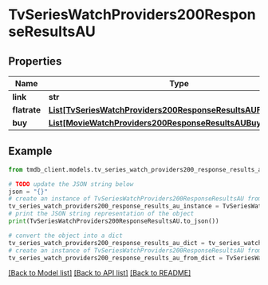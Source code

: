 # TvSeriesWatchProviders200ResponseResultsAU


## Properties

Name | Type | Description | Notes
------------ | ------------- | ------------- | -------------
**link** | **str** |  | [optional] 
**flatrate** | [**List[TvSeriesWatchProviders200ResponseResultsAUFlatrateInner]**](TvSeriesWatchProviders200ResponseResultsAUFlatrateInner.md) |  | [optional] 
**buy** | [**List[MovieWatchProviders200ResponseResultsAUBuyInner]**](MovieWatchProviders200ResponseResultsAUBuyInner.md) |  | [optional] 

## Example

```python
from tmdb_client.models.tv_series_watch_providers200_response_results_au import TvSeriesWatchProviders200ResponseResultsAU

# TODO update the JSON string below
json = "{}"
# create an instance of TvSeriesWatchProviders200ResponseResultsAU from a JSON string
tv_series_watch_providers200_response_results_au_instance = TvSeriesWatchProviders200ResponseResultsAU.from_json(json)
# print the JSON string representation of the object
print(TvSeriesWatchProviders200ResponseResultsAU.to_json())

# convert the object into a dict
tv_series_watch_providers200_response_results_au_dict = tv_series_watch_providers200_response_results_au_instance.to_dict()
# create an instance of TvSeriesWatchProviders200ResponseResultsAU from a dict
tv_series_watch_providers200_response_results_au_from_dict = TvSeriesWatchProviders200ResponseResultsAU.from_dict(tv_series_watch_providers200_response_results_au_dict)
```
[[Back to Model list]](../README.md#documentation-for-models) [[Back to API list]](../README.md#documentation-for-api-endpoints) [[Back to README]](../README.md)


